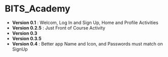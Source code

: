 # BITS_Academy

* <b>Version 0.1</b> : Welcom, Log In and Sign Up, Home and Profile Activities
* <b>Version 0.2.5</b> : Just Front of Course Activity
* <b>Version 0.3</b>
* <b>Version 0.3.5</b>
* <b>Version 0.4</b> : Better app Name and Icon, and Passwords must match on SignUp
